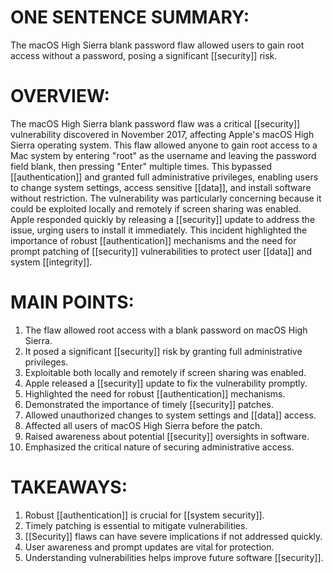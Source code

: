 # ONE SENTENCE SUMMARY:
The macOS High Sierra blank password flaw allowed users to gain root access without a password, posing a significant [[security]] risk.

# OVERVIEW:
The macOS High Sierra blank password flaw was a critical [[security]] vulnerability discovered in November 2017, affecting Apple's macOS High Sierra operating system. This flaw allowed anyone to gain root access to a Mac system by entering "root" as the username and leaving the password field blank, then pressing "Enter" multiple times. This bypassed [[authentication]] and granted full administrative privileges, enabling users to change system settings, access sensitive [[data]], and install software without restriction. The vulnerability was particularly concerning because it could be exploited locally and remotely if screen sharing was enabled. Apple responded quickly by releasing a [[security]] update to address the issue, urging users to install it immediately. This incident highlighted the importance of robust [[authentication]] mechanisms and the need for prompt patching of [[security]] vulnerabilities to protect user [[data]] and system [[integrity]].

# MAIN POINTS:
1. The flaw allowed root access with a blank password on macOS High Sierra.
2. It posed a significant [[security]] risk by granting full administrative privileges.
3. Exploitable both locally and remotely if screen sharing was enabled.
4. Apple released a [[security]] update to fix the vulnerability promptly.
5. Highlighted the need for robust [[authentication]] mechanisms.
6. Demonstrated the importance of timely [[security]] patches.
7. Allowed unauthorized changes to system settings and [[data]] access.
8. Affected all users of macOS High Sierra before the patch.
9. Raised awareness about potential [[security]] oversights in software.
10. Emphasized the critical nature of securing administrative access.

# TAKEAWAYS:
1. Robust [[authentication]] is crucial for [[system security]].
2. Timely patching is essential to mitigate vulnerabilities.
3. [[Security]] flaws can have severe implications if not addressed quickly.
4. User awareness and prompt updates are vital for protection.
5. Understanding vulnerabilities helps improve future software [[security]].